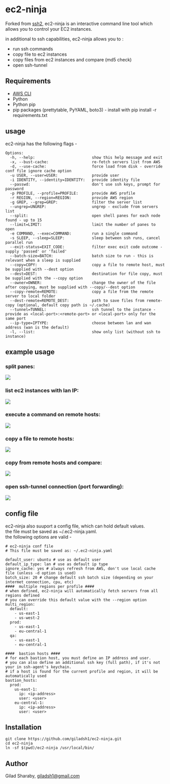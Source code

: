 # ec2-ninja
Forked from [ssh2](https://github.com/soheil/ssh2), ec2-ninja is an interactive command line tool which allows you to control your EC2 instances.

in additional to ssh capabilities, ec2-ninja allows you to :
* run ssh commands
* copy file to ec2 instances
* copy files from ec2 instances and compare (md5 check)
* open ssh-tunnel

## Requirements
* [AWS CLI](https://aws.amazon.com/cli/)
* Python
* Python pip
* pip packages (prettytable, PyYAML, boto3) - install with pip install -r requirements.txt

## usage
ec2-ninja has the following flags -

```
Options:
  -h, --help:                         show this help message and exit
  -x, --bust-cache:                   re-fetch servers list from AWS
  -d, --use-cache:                    force load from disk - override conf file ignore cache option
  -u USER, --user=USER:               provide user
  -i IDENTITY, --identity=IDENTITY:   provide identity file
  --passwd:                           don't use ssh keys, prompt for password
  -p PROFILE, --profile=PROFILE:      provide AWS profile
  -r REGION, --region=REGION:         provide AWS region
  -g GREP, --grep=GREP:               filter the server list
  --ungrep=UNGREP:                    ungrep - exclude from servers list
  --split:                            open shell panes for each node found - up to 15
  --limit=LIMIT:                      limit the number of panes to open
  -e COMMAND, --exec=COMMAND:         run a single command
  -s SLEEP, --sleep=SLEEP:            sleep between ssh runs, cancel parallel run
  --exit-status=EXIT_CODE:            filter exec exit code outcome - supply 'passed' or 'failed'
  --batch-size=BATCH:                 batch size to run - this is relevant when a sleep is supplied
  --copy=COPY:                        copy a file to remote host, must be supplied with --dest option
  --dest=DEST:                        destination for file copy, must be supplied with the --copy option
  --owner=OWNER:                      change the owner of the file after copying, must be supplied with --copy/--dest option
  --copy-remote=REMOTE:               copy a file from the remote server to local folder
  --dest-remote=REMOTE_DEST:          path to save files from remote-copy (optional, default copy path is ~/.cache)
  --tunnel=TUNNEL:                    ssh tunnel to the instance - provide as <local-port>:<remote-port> or <local-port> only for the same port
  --ip-type=IPTYPE:                   choose between lan and wan address (wan is the default)
  -l, --list:                         show only list (without ssh to instance)
```

## example usage

### split panes:
![](docs/ssh-split.gif)

### list ec2 instances with lan IP:
![](docs/lan_ip.png)

### execute a command on remote hosts:
![](docs/execute_command.png)

### copy a file to remote hosts:
![](docs/copy_file.png)

### copy from remote hosts and compare:
![](docs/copy_from_remote.png)

### open ssh-tunnel connection (port forwarding):
![](docs/ssh-tunnel.png)

## config file
ec2-ninja also suuport a config file, which can hold default values.  
the file must be saved as ~/.ec2-ninja.yaml.  
the following options are valid -

```
# ec2-ninja conf file
# This file must be saved as: ~/.ec2-ninja.yaml

default_user: ubuntu # use as default user
default_ip_type: lan # use as default ip type
ignore_cache: yes # always refresh from AWS, don't use local cache file (unless -d option is used)
batch_size: 20 # change default ssh batch size (depending on your intermet connection, cpu, etc)
####  multiple regions per profile ####
# when defined, ec2-ninja will automatically fetch servers from all regions defined
# you can override this default value with the --region option
multi_region:
  default:
    - us-east-1
    - us-west-2
  prod:
    - us-east-1
    - eu-central-1
  qa:
    - us-east-1
    - eu-central-1

####  bastion hosts ####
# for each bastion host, you must define an IP address and user.
# you can also define an additional ssh key (full path), if it's not your in ssh-agent's keychain.
# if a host is found for the current profile and region, it will be automatically used
bastion_hosts:
  prod:
    us-east-1:
      ip: <ip-address>
      user: <user>
    eu-central-1:
      ip: <ip-address>
      user: <user>
```
## Installation
```
git clone https://github.com/giladsh1/ec2-ninja.git
cd ec2-ninja
ln -sf $(pwd)/ec2-ninja /usr/local/bin/
```

## Author
Gilad Sharaby, giladsh1@gmail.com
